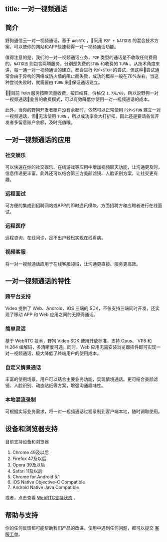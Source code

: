 title: 一对一视频通话
---



## 简介

野狗通信云一对一视频通话，基于 `WebRTC` ，采用 `P2P + NAT穿透` 的混合技术方案，可以使你的网站和APP快速获得一对一视频通话功能。

值得注意的是，我们的一对一视频通话业务，`P2P` 类型的通话是不收取任何费用的，`NAT穿透` 则包含两项服务，分别是免费的`STUN` 和收费的 `TURN` 。从技术角度来讲，每一通一对一视频通话的建立，都会进行 `P2P+STUN` 的尝试，但这种尝试通常会由于异构的网络或防火墙的阻止而失败，成功的概率一般在70%左右。当这种尝试失败时，就需要由 `TURN` 来保证通话建立。

目前 `TURN` 服务按照流量收费，按日结算，价格仅 `1.7元/GB`，所以说野狗一对一视频通话业务的收费模式，可以有效降低你使用一对一视频通话的成本。

此外，当你的野狗开发者账户没有余额时，依然可以正常使用 `P2P+STUN` 建立一对一视频通话，但无法使用 `TURN` ，所以成功率会大打折扣。因此还是要请各位开发者多留意账户余额，及时充值哦。

## 一对一视频通话的应用

### 社交娱乐

可以快速在你的社交娱乐、在线游戏等应用中增加视频聊天功能，让沟通更及时，信息传递更丰富。此外还可以结合第三方美颜滤镜、人脸识别方案，让社交更有趣。

### 远程面试

可方便的集成到招聘网站或APP的即时通讯模块，方面招聘方和应聘者进行在线面试。

### 远程医疗

远程咨询、在线问诊，足不出户轻松实现在线看病。

### 视频客服

将一对一视频通话应用于在线客服领域，让沟通更直接、服务更高效。

## 一对一视频通话的特性

### 跨平台支持

Video 提供了 Web、Android、iOS 三端的 SDK，不仅支持三端同时开发，还实现了移动 APP 和 Web 应用之间的无障碍通话。

### 简单灵活

基于 WebRTC 技术，野狗 Video SDK 使用开放标准，支持 Opus、 VP8 和 H.264 编解码，多清晰度可选。同时，Web 应用无需安装浏览器插件即可实现一对一视频通话，极大降低了终端用户的使用成本。

### 自定义情景通话

丰富的使用场景，用户可以结合主要业务功能，实现情境通话。更可结合美颜滤镜、人脸识别、动态贴纸等方案，增强沟通趣味性。

### 本地混流录制

可根据实际业务需求，将一对一视频通话过程录制到客户端本地，随时调取使用。

## 设备和浏览器支持

目前支持设备和浏览器
1. Chrome 49及以后
2. Firefox 47及以后
3. Opera 39及以后
4. Safari 11及以后
5. Chrome for Android 5.1
6. iOS Native Objective-C Compatible
7. Android Native Java Compatible

或者，点击查看 [WebRTC支持状态](http://iswebrtcreadyyet.com/) 。


## 帮助与支持

你的任何反馈都可能帮助我们产品的改进。使用中遇到任何问题，都可以提交 [客服工单](https://wilddog.kf5.com/user/login/?_ga=1.87552923.207002905.1448960317)。
